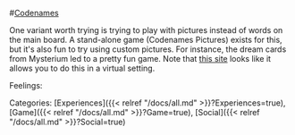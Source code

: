 #[Codenames](https://codenames.game/)

One variant worth trying is trying to play with pictures instead of words on the main board. A stand-alone game (Codenames Pictures) exists for this, but it's also fun to try using custom pictures. For instance, the dream cards from Mysterium led to a pretty fun game. Note that [this site](https://codenames-pictures.dport.me/) looks like it allows you to do this in a virtual setting.

Feelings: 



Categories: [Experiences]({{< relref "/docs/all.md" >}}?Experiences=true), [Game]({{< relref "/docs/all.md" >}}?Game=true), [Social]({{< relref "/docs/all.md" >}}?Social=true)